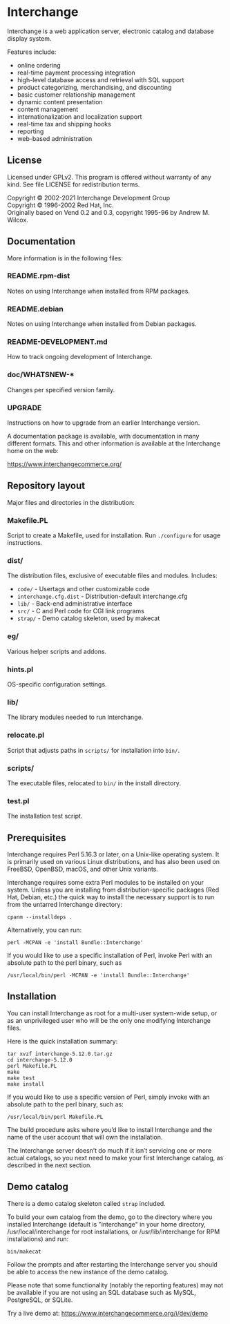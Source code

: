 # Interchange

Interchange is a web application server, electronic catalog and database
display system.

Features include:

* online ordering
* real-time payment processing integration
* high-level database access and retrieval with SQL support
* product categorizing, merchandising, and discounting
* basic customer relationship management
* dynamic content presentation
* content management
* internationalization and localization support
* real-time tax and shipping hooks
* reporting
* web-based administration

## License

Licensed under GPLv2. This program is offered without warranty of any kind.
See file LICENSE for redistribution terms.

Copyright © 2002-2021 Interchange Development Group \
Copyright © 1996-2002 Red Hat, Inc. \
Originally based on Vend 0.2 and 0.3, copyright 1995-96 by Andrew M. Wilcox.

## Documentation

More information is in the following files:

### README.rpm-dist

Notes on using Interchange when installed from RPM packages.

### README.debian

Notes on using Interchange when installed from Debian packages.

### README-DEVELOPMENT.md

How to track ongoing development of Interchange.

### doc/WHATSNEW-\*

Changes per specified version family.

### UPGRADE

Instructions on how to upgrade from an earlier Interchange version.

A documentation package is available, with documentation in many different
formats. This and other information is available at the Interchange home on
the web:

https://www.interchangecommerce.org/

## Repository layout

Major files and directories in the distribution:

### Makefile.PL

Script to create a Makefile, used for installation. Run `./configure` for usage instructions.

### dist/

The distribution files, exclusive of executable files and modules. Includes:

* `code/` - Usertags and other customizable code
* `interchange.cfg.dist` - Distribution-default interchange.cfg
* `lib/` - Back-end administrative interface
* `src/` - C and Perl code for CGI link programs
* `strap/` - Demo catalog skeleton, used by makecat

### eg/

Various helper scripts and addons.

### hints.pl

OS-specific configuration settings.

### lib/

The library modules needed to run Interchange.

### relocate.pl

Script that adjusts paths in `scripts/` for installation into `bin/`.

### scripts/

The executable files, relocated to `bin/` in the install directory.

### test.pl

The installation test script.

## Prerequisites

Interchange requires Perl 5.16.3 or later, on a Unix-like operating
system. It is primarily used on various Linux distributions, and has
also been used on FreeBSD, OpenBSD, macOS, and other Unix variants.

Interchange requires some extra Perl modules to be installed on
your system. Unless you are installing from distribution-specific packages
(Red Hat, Debian, etc.) the quick way to install the necessary support is to
run from the untarred Interchange directory:

```
cpanm --installdeps .
```

Alternatively, you can run:

```
perl -MCPAN -e 'install Bundle::Interchange'
```

If you would like to use a specific installation of Perl, invoke
Perl with an absolute path to the perl binary, such as

```
/usr/local/bin/perl -MCPAN -e 'install Bundle::Interchange'
```

## Installation

You can install Interchange as root for a multi-user system-wide setup, or
as an unprivileged user who will be the only one modifying Interchange files.

Here is the quick installation summary:

```
tar xvzf interchange-5.12.0.tar.gz
cd interchange-5.12.0
perl Makefile.PL
make
make test
make install
```

If you would like to use a specific version of Perl, simply invoke
with an absolute path to the perl binary, such as:

```
/usr/local/bin/perl Makefile.PL
```

The build procedure asks where you’d like to install Interchange and
the name of the user account that will own the installation.

The Interchange server doesn’t do much if it isn’t servicing one or more
actual catalogs, so you next need to make your first Interchange catalog,
as described in the next section.

## Demo catalog

There is a demo catalog skeleton called `strap` included.

To build your own catalog from the demo, go to the directory where you
installed Interchange (default is "interchange" in your home directory,
/usr/local/interchange for root installations, or /usr/lib/interchange
for RPM installations) and run:

```
bin/makecat
```

Follow the prompts and after restarting the Interchange server you
should be able to access the new instance of the demo catalog.

Please note that some functionality (notably the reporting features)
may not be available if you are not using an SQL database such as
MySQL, PostgreSQL, or SQLite.

Try a live demo at: https://www.interchangecommerce.org/i/dev/demo
